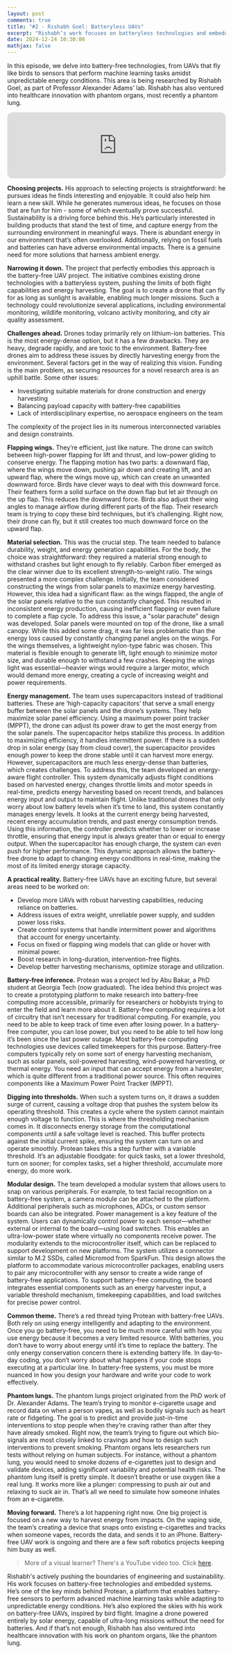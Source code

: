 ```yaml
---
layout: post
comments: true
title: "#2 - Rishabh Goel: Batteryless UAVs"
excerpt: "Rishabh’s work focuses on batteryless technologies and embedded systems. His team recently built batteryless UAVs that flap like birds. He’s one of the key minds behind Protean, a platform that enables batteryless sensors to perform machine learning tasks amidst unpredictable energy conditions."
date: 2024-12-24 10:30:00
mathjax: false
---
```


<style>
.post-header h1 {
    font-size: 35px;
}
.post pre,
.post code {
    background-color: #fcfcfc;
    font-size: 13px;
}
.post blockquote {
    font-style: italic;
    background: #f9f9f9;
    border-left: 5px solid #ccc;
    margin: 1.5em 10px;
    padding: 0.5em 10px;
}
</style>

In this episode, we delve into battery-free technologies, from UAVs that fly like birds to sensors that perform machine learning tasks amidst unpredictable energy conditions. This area is being researched by Rishabh Goel, as part of Professor Alexander Adams’ lab. Rishabh has also ventured into healthcare innovation with phantom organs, most recently a phantom lung.

<iframe style="border-radius:12px" src="https://open.spotify.com/embed/episode/4tQVp0l21cQIgZC3jIUfdR?utm_source=generator" width="100%" height="152" frameBorder="0" allowfullscreen="" allow="autoplay; clipboard-write; encrypted-media; fullscreen; picture-in-picture" loading="lazy"></iframe>

**Choosing projects.** His approach to selecting projects is straightforward: he pursues ideas he finds interesting and enjoyable. It could also help him learn a new skill. While he generates numerous ideas, he focuses on those that are fun for him - some of which eventually prove successful. Sustainability is a driving force behind this. He’s particularly interested in building products that stand the test of time, and capture energy from the surrounding environment in meaningful ways. There is abundant energy in our environment that’s often overlooked. Additionally, relying on fossil fuels and batteries can have adverse environmental impacts. There is a genuine need for more solutions that harness ambient energy.

**Narrowing it down.** The project that perfectly embodies this approach is the battery-free UAV project. The initiative combines existing drone technologies with a batteryless system, pushing the limits of both flight capabilities and energy harvesting. The goal is to create a drone that can fly for as long as sunlight is available, enabling much longer missions. Such a technology could revolutionize several applications, including environmental monitoring, wildlife monitoring, volcano activity monitoring, and city air quality assessment.

**Challenges ahead.** Drones today primarily rely on lithium-ion batteries. This is the most energy-dense option, but it has a few drawbacks. They are heavy, degrade rapidly, and are toxic to the environment. Battery-free drones aim to address these issues by directly harvesting energy from the environment. Several factors get in the way of realizing this vision. Funding is the main problem, as securing resources for a novel research area is an uphill battle. Some other issues:

* Investigating suitable materials for drone construction and energy harvesting
* Balancing payload capacity with battery-free capabilities
* Lack of interdisciplinary expertise, no aerospace engineers on the team

The complexity of the project lies in its numerous interconnected variables and design constraints.

**Flapping wings.** They’re efficient, just like nature. The drone can switch between high-power flapping for lift and thrust, and low-power gliding to conserve energy. The flapping motion has two parts: a downward flap, where the wings move down, pushing air down and creating lift, and an upward flap, where the wings move up, which can create an unwanted downward force. Birds have clever ways to deal with this downward force. Their feathers form a solid surface on the down flap but let air through on the up flap. This reduces the downward force. Birds also adjust their wing angles to manage airflow during different parts of the flap. Their research team is trying to copy these bird techniques, but it’s challenging. Right now, their drone can fly, but it still creates too much downward force on the upward flap.

**Material selection.** This was the crucial step. The team needed to balance durability, weight, and energy generation capabilities. For the body, the choice was straightforward: they required a material strong enough to withstand crashes but light enough to fly reliably. Carbon fiber emerged as the clear winner due to its excellent strength-to-weight ratio. The wings presented a more complex challenge. Initially, the team considered constructing the wings from solar panels to maximize energy harvesting. However, this idea had a significant flaw: as the wings flapped, the angle of the solar panels relative to the sun constantly changed. This resulted in inconsistent energy production, causing inefficient flapping or even failure to complete a flap cycle. To address this issue, a "solar parachute" design was developed. Solar panels were mounted on top of the drone, like a small canopy. While this added some drag, it was far less problematic than the energy loss caused by constantly changing panel angles on the wings. For the wings themselves, a lightweight nylon-type fabric was chosen. This material is flexible enough to generate lift, light enough to minimize motor size, and durable enough to withstand a few crashes. Keeping the wings light was essential—heavier wings would require a larger motor, which would demand more energy, creating a cycle of increasing weight and power requirements.

**Energy management.** The team uses supercapacitors instead of traditional batteries. These are ‘high-capacity capacitors’ that serve a small energy buffer between the solar panels and the drone’s systems. They help maximize solar panel efficiency. Using a maximum power point tracker (MPPT), the drone can adjust its power draw to get the most energy from the solar panels. The supercapacitor helps stabilize this process. In addition to maximizing efficiency, it handles intermittent power. If there is a sudden drop in solar energy (say from cloud cover), the supercapacitor provides enough power to keep the drone stable until it can harvest more energy. However, supercapacitors are much less energy-dense than batteries, which creates challenges. To address this, the team developed an energy-aware flight controller. This system dynamically adjusts flight conditions based on harvested energy, changes throttle limits and motor speeds in real-time, predicts energy harvesting based on recent trends, and balances energy input and output to maintain flight. Unlike traditional drones that only worry about low battery levels when it’s time to land, this system constantly manages energy levels. It looks at the current energy being harvested, recent energy accumulation trends, and past energy consumption trends. Using this information, the controller predicts whether to lower or increase throttle, ensuring that energy input is always greater than or equal to energy output. When the supercapacitor has enough charge, the system can even push for higher performance. This dynamic approach allows the battery-free drone to adapt to changing energy conditions in real-time, making the most of its limited energy storage capacity.

**A practical reality.** Battery-free UAVs have an exciting future, but several areas need to be worked on:

* Develop more UAVs with robust harvesting capabilities, reducing reliance on batteries.
* Address issues of extra weight, unreliable power supply, and sudden power loss risks.
* Create control systems that handle intermittent power and algorithms that account for energy uncertainty.
* Focus on fixed or flapping wing models that can glide or hover with minimal power.
* Boost research in long-duration, intervention-free flights.
* Develop better harvesting mechanisms, optimize storage and utilization.

**Battery-free inference.** Protean was a project led by Abu Bakar, a PhD student at Georgia Tech (now graduated). The idea behind this project was to create a prototyping platform to make research into battery-free computing more accessible, primarily for researchers or hobbyists trying to enter the field and learn more about it. Battery-free computing requires a lot of circuitry that isn’t necessary for traditional computing. For example, you need to be able to keep track of time even after losing power. In a battery-free computer, you can lose power, but you need to be able to tell how long it’s been since the last power outage. Most battery-free computing technologies use devices called timekeepers for this purpose. Battery-free computers typically rely on some sort of energy harvesting mechanism, such as solar panels, soil-powered harvesting, wind-powered harvesting, or thermal energy. You need an input that can accept energy from a harvester, which is quite different from a traditional power source. This often requires components like a Maximum Power Point Tracker (MPPT).

**Digging into thresholds.** When such a system turns on, it draws a sudden surge of current, causing a voltage drop that pushes the system below its operating threshold. This creates a cycle where the system cannot maintain enough voltage to function. This is where the thresholding mechanism comes in. It disconnects energy storage from the computational components until a safe voltage level is reached. This buffer protects against the initial current spike, ensuring the system can turn on and operate smoothly. Protean takes this a step further with a variable threshold. It’s an adjustable floodgate: for quick tasks, set a lower threshold, turn on sooner; for complex tasks, set a higher threshold, accumulate more energy, do more work.

**Modular design.** The team developed a modular system that allows users to snap on various peripherals. For example, to test facial recognition on a battery-free system, a camera module can be attached to the platform. Additional peripherals such as microphones, ADCs, or custom sensor boards can also be integrated. Power management is a key feature of the system. Users can dynamically control power to each sensor—whether external or internal to the board—using load switches. This enables an ultra-low-power state where virtually no components receive power. The modularity extends to the microcontroller itself, which can be replaced to support development on new platforms. The system utilizes a connector similar to M.2 SSDs, called Micromod from SparkFun. This design allows the platform to accommodate various microcontroller packages, enabling users to pair any microcontroller with any sensor to create a wide range of battery-free applications. To support battery-free computing, the board integrates essential components such as an energy harvester input, a variable threshold mechanism, timekeeping capabilities, and load switches for precise power control.

**Common theme.** There’s a red thread tying Protean with battery-free UAVs. Both rely on using energy intelligently and adapting to the environment. Once you go battery-free, you need to be much more careful with how you use energy because it becomes a very limited resource. With batteries, you don’t have to worry about energy until it’s time to replace the battery. The only energy conservation concern there is extending battery life. In day-to-day coding, you don’t worry about what happens if your code stops executing at a particular line. In battery-free systems, you must be more nuanced in how you design your hardware and write your code to work effectively.

**Phantom lungs.** The phantom lungs project originated from the PhD work of Dr. Alexander Adams. The team’s trying to monitor e-cigarette usage and record data on when a person vapes, as well as bodily signals such as heart rate or fidgeting. The goal is to predict and provide just-in-time interventions to stop people when they’re craving rather than after they have already smoked. Right now, the team’s trying to figure out which bio-signals are most closely linked to cravings and how to design such interventions to prevent smoking. Phantom organs lets researchers run tests without relying on human subjects. For instance, without a phantom lung, you would need to smoke dozens of e-cigarettes just to design and validate devices, adding significant variability and potential health risks. The phantom lung itself is pretty simple. It doesn’t breathe or use oxygen like a real lung. It works more like a plunger: compressing to push air out and relaxing to suck air in. That’s all we need to simulate how someone inhales from an e-cigarette.

**Moving forward.** There’s a lot happening right now. One big project is focused on a new way to harvest energy from impacts. On the vaping side, the team’s creating a device that snaps onto existing e-cigarettes and tracks when someone vapes, records the data, and sends it to an iPhone. Battery-free UAV work is ongoing and there are a few soft robotics projects keeping him busy as well.

> More of a visual learner? There's a YouTube video too. Click [here](https://www.youtube.com/@gatechai).

Rishabh's actively pushing the boundaries of engineering and sustainability. His work focuses on battery-free technologies and embedded systems. He’s one of the key minds behind Protean, a platform that enables battery-free sensors to perform advanced machine learning tasks while adapting to unpredictable energy conditions. He’s also explored the skies with his work on battery-free UAVs, inspired by bird flight. Imagine a drone powered entirely by solar energy, capable of ultra-long missions without the need for batteries. And if that’s not enough, Rishabh has also ventured into healthcare innovation with his work on phantom organs, like the phantom lung.
